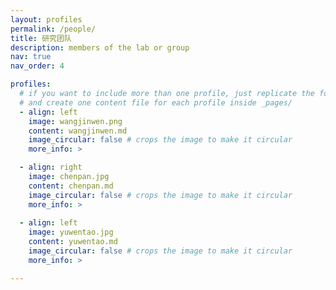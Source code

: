 ```yaml
---
layout: profiles
permalink: /people/
title: 研究团队
description: members of the lab or group
nav: true
nav_order: 4

profiles:
  # if you want to include more than one profile, just replicate the following block
  # and create one content file for each profile inside _pages/
  - align: left
    image: wangjinwen.png
    content: wangjinwen.md
    image_circular: false # crops the image to make it circular
    more_info: >

  - align: right
    image: chenpan.jpg
    content: chenpan.md
    image_circular: false # crops the image to make it circular
    more_info: >
  
  - align: left
    image: yuwentao.jpg
    content: yuwentao.md
    image_circular: false # crops the image to make it circular
    more_info: >

---
```

